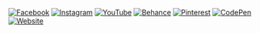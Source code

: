 <!--       Shihab           -->
[![Facebook](https://img.shields.io/badge/-Facebook-blue?logo=facebook&logoColor=white&style=for-the-badge)](https://www.facebook.com/fuadhasanshihabyt/)
[![Instagram](https://img.shields.io/badge/-Instagram-E4405F?logo=instagram&logoColor=white&style=for-the-badge)](https://www.instagram.com/fuadhasan_shihab/)
[![YouTube](https://img.shields.io/badge/-YouTube-FF0000?logo=youtube&logoColor=white&style=for-the-badge)](https://youtube.com/channel/UCVXhsiFQQAd727b5SwbbouA)
[![Behance](https://img.shields.io/badge/-Behance-1769FF?logo=behance&logoColor=white&style=for-the-badge)](https://www.behance.net/fuadhasanshihab)
[![Pinterest](https://img.shields.io/badge/-Pinterest-E60023?logo=pinterest&logoColor=white&style=for-the-badge)](https://www.pinterest.com/fuadhasan_shihab/)
[![CodePen](https://img.shields.io/badge/-CodePen-000000?logo=codepen&logoColor=white&style=for-the-badge)](https://codepen.io/fuadhasanshihab)
[![Website](https://img.shields.io/badge/-Website-0000FF?style=for-the-badge)](https://fuadhasanshihab.blogspot.com/)
